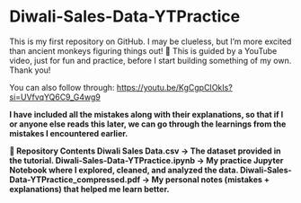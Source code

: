# Diwali-Sales-Data-YTPractice
This is my first repository on GitHub. I may be clueless, but I’m more excited than ancient monkeys figuring things out! 🐒 This is guided by a YouTube video, just for fun and practice, before I start building something of my own. Thank you!

You can also follow through: https://youtu.be/KgCgpCIOkIs?si=UVfvqYQ6C9_G4wg9

**I have included all the mistakes along with their explanations, so that if I or anyone else reads this later, we can go through the learnings from the mistakes I encountered earlier.**

**📂 Repository Contents
Diwali Sales Data.csv → The dataset provided in the tutorial.
Diwali-Sales-Data-YTPractice.ipynb → My practice Jupyter Notebook where I explored, cleaned, and analyzed the data.
Diwali-Sales-Data-YTPractice_compressed.pdf → My personal notes (mistakes + explanations) that helped me learn better.**

